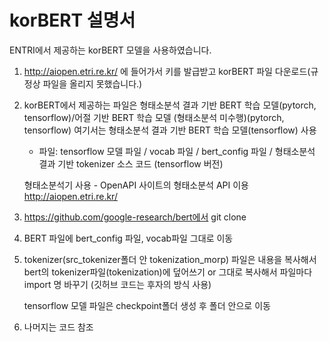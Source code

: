 # korBERT 설명서

ENTRI에서 제공하는 korBERT 모델을 사용하였습니다.

1. http://aiopen.etri.re.kr/ 에 들어가서 키를 발급받고 korBERT 파일 다운로드(규정상 파일을 올리지 못했습니다.)
2. korBERT에서 제공하는 파일은 
   형태소분석 결과 기반 BERT 학습 모델(pytorch, tensorflow)/어절 기반 BERT 학습 모델 (형태소분석 미수행)(pytorch, tensorflow)
   여기서는 형태소분석 결과 기반 BERT 학습 모델(tensorflow) 사용
    - 파일: tensorflow 모델 파일 / vocab 파일 / bert_config 파일 / 형태소분석 결과 기반 tokenizer 소스 코드 (tensorflow 버전)
   
   형태소분석기 사용 - OpenAPI 사이트의 형태소분석 API 이용 http://aiopen.etri.re.kr/

3. https://github.com/google-research/bert에서 git clone
4. BERT 파일에 bert_config 파일, vocab파일 그대로 이동
5. tokenizer(src_tokenizer폴더 안 tokenization_morp) 파일은 내용을 복사해서 bert의 tokenizer파일(tokenization)에 덮어쓰기 or
   그대로 복사해서 파일마다 import 명 바꾸기
   (깃허브 코드는 후자의 방식 사용)
   
   tensorflow 모델 파일은 checkpoint폴더 생성 후 폴더 안으로 이동
   
6. 나머지는 코드 참조
   
